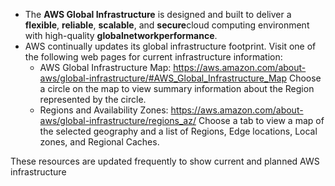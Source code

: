 - The **AWS Global Infrastructure** is designed and built to deliver a **flexible**, **reliable**, **scalable**, and **secure**cloud computing environment with high-quality **global****network****performance**. 
- AWS continually updates its global infrastructure footprint. Visit one of the following web pages for current infrastructure information: 
    - AWS Global Infrastructure Map: https://aws.amazon.com/about-aws/global-infrastructure/#AWS_Global_Infrastructure_Map Choose a circle on the map to view summary information about the Region represented by the circle.
    - Regions and Availability Zones: https://aws.amazon.com/about-aws/global-infrastructure/regions_az/ Choose a tab to view a map of the selected geography and a list of Regions, Edge locations, Local zones, and Regional Caches.

These resources are updated frequently to show current and planned AWS infrastructure
